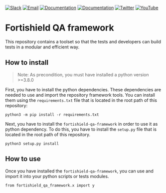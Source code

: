 [![Slack](https://img.shields.io/badge/slack-join-blue.svg)](https://fortishield.com/community/join-us-on-slack/)
[![Email](https://img.shields.io/badge/email-join-blue.svg)](https://groups.google.com/forum/#!forum/fortishield)
[![Documentation](https://img.shields.io/badge/docs-view-green.svg)](https://documentation.fortishield.com)
[![Documentation](https://img.shields.io/badge/web-view-green.svg)](https://fortishield.com)
[![Twitter](https://img.shields.io/twitter/follow/fortishield?style=social)](https://twitter.com/fortishield)
[![YouTube](https://img.shields.io/youtube/views/peTSzcAueEc?style=social)](https://www.youtube.com/watch?v=peTSzcAueEc)


# Fortishield QA framework

This repository contains a toolset so that the tests and developers can build tests in a modular and efficient way.

## How to install

>Note: As precondition, you must have installed a python version >=3.8.0

First, you have to install the python dependencies. These dependencies are needed to use and import the repository framework tools. You can install them using the `requirements.txt` file that is located in the root path of this repository:

```
python3 -m pip install -r requirements.txt
```

Next, you have to install the `fortishield-qa-framework` in order to use it as python dependency. To do this, you have to install the `setup.py` file that is located in the root path of this repository.

```
python3 setup.py install
```

## How to use

Once you have installed the `fortishield-qa-framework`, you can use and import it into your python scripts or tests modules.

```
from fortishield_qa_framework.x import y
```

